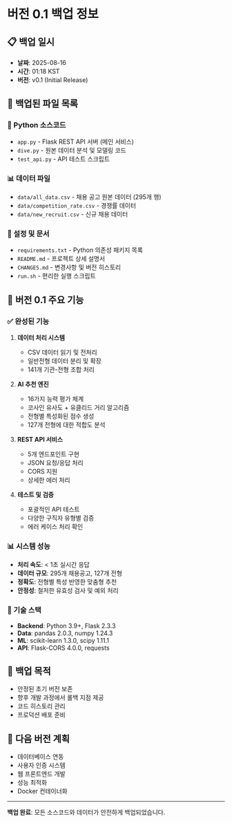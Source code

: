 # 버전 0.1 백업 정보

## 📋 백업 일시
- **날짜**: 2025-08-16
- **시간**: 01:18 KST
- **버전**: v0.1 (Initial Release)

## 📁 백업된 파일 목록

### 🐍 Python 소스코드
- `app.py` - Flask REST API 서버 (메인 서비스)
- `dive.py` - 원본 데이터 분석 및 모델링 코드
- `test_api.py` - API 테스트 스크립트

### 📊 데이터 파일
- `data/all_data.csv` - 채용 공고 원본 데이터 (295개 행)
- `data/competition_rate.csv` - 경쟁률 데이터
- `data/new_recruit.csv` - 신규 채용 데이터

### 📝 설정 및 문서
- `requirements.txt` - Python 의존성 패키지 목록
- `README.md` - 프로젝트 상세 설명서
- `CHANGES.md` - 변경사항 및 버전 히스토리
- `run.sh` - 편리한 실행 스크립트

## 🎯 버전 0.1 주요 기능

### ✅ 완성된 기능
1. **데이터 처리 시스템**
   - CSV 데이터 읽기 및 전처리
   - 일반전형 데이터 분리 및 확장
   - 141개 기관-전형 조합 처리

2. **AI 추천 엔진**
   - 16가지 능력 평가 체계
   - 코사인 유사도 + 유클리드 거리 알고리즘
   - 전형별 특성화된 점수 생성
   - 127개 전형에 대한 적합도 분석

3. **REST API 서비스**
   - 5개 엔드포인트 구현
   - JSON 요청/응답 처리
   - CORS 지원
   - 상세한 에러 처리

4. **테스트 및 검증**
   - 포괄적인 API 테스트
   - 다양한 구직자 유형별 검증
   - 에러 케이스 처리 확인

### 📊 시스템 성능
- **처리 속도**: < 1초 실시간 응답
- **데이터 규모**: 295개 채용공고, 127개 전형
- **정확도**: 전형별 특성 반영한 맞춤형 추천
- **안정성**: 철저한 유효성 검사 및 예외 처리

### 🔧 기술 스택
- **Backend**: Python 3.9+, Flask 2.3.3
- **Data**: pandas 2.0.3, numpy 1.24.3
- **ML**: scikit-learn 1.3.0, scipy 1.11.1
- **API**: Flask-CORS 4.0.0, requests

## 💾 백업 목적
- 안정된 초기 버전 보존
- 향후 개발 과정에서 롤백 지점 제공
- 코드 히스토리 관리
- 프로덕션 배포 준비

## 🚀 다음 버전 계획
- 데이터베이스 연동
- 사용자 인증 시스템
- 웹 프론트엔드 개발
- 성능 최적화
- Docker 컨테이너화

---
**백업 완료**: 모든 소스코드와 데이터가 안전하게 백업되었습니다.
